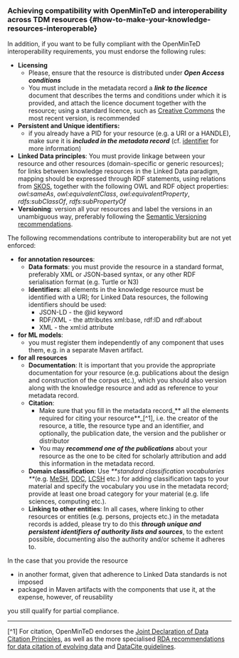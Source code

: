 ### ​Achieving compatibility with OpenMinTeD and interoperability across TDM resources {#how-to-make-your-knowledge-resources-interoperable}

In addition, if you want to be fully compliant with the OpenMinTeD interoperability requirements, you must endorse the following rules:
* **Licensing**
  * Please, ensure that the resource is distributed under _**Open Access conditions**_
  * You must include in the metadata record a _**link to the licence**_ document that describes the terms and conditions under which it is provided, and attach the licence document together with the resource; using a standard licence, such as [Creative Commons](https://creativecommons.org/share-your-work/) the most recent version, is recommended
* **Persistent and Unique identifiers:**
  * if you already have a PID for your resource (e.g. a URI or a HANDLE), make sure it is _**included in the metadata record**_ (cf. [identifier](/models_identifier.md) for more information)
* **Linked Data principles**: You must provide linkage between your resource and other resources (domain-specific or generic resources); for links between knowledge resources in the Linked Data paradigm, mapping should be expressed through RDF statements, using relations from [SKOS](https://www.w3.org/2004/02/skos/), together with the following OWL and RDF object properties: _owl:sameAs_, _owl:equivalentClass_, _owl:equivalentProperty_, _rdfs:subClassOf_, _rdfs:subPropertyOf_
*  **Versioning**: version all your resources and label the versions in an unambiguous way, preferably following the [Semantic Versioning recommendations](http://semver.org).

The following recommendations contribute to interoperability but are not yet enforced:
* **for annotation resources**:
  * **Data formats**: you must provide the resource in a standard format, preferably XML or JSON-based syntax, or any other RDF serialisation format \(e.g. Turtle or N3\)
  * **Identifiers**: all elements in the knowledge resource must be identified with a URI; for Linked Data resources, the following identifiers should be used:
    * JSON-LD - the @id keyword
    * RDF/XML - the attributes xml:base, rdf:ID and rdf:about
    * XML - the xml:id attribute
* **for ML models**:
  * you must register them independently of any component that uses them, e.g. in a separate Maven artifact.
* **for all resources**
  * **Documentation**: It is important that you provide the appropriate documentation for your resource (e.g. publications about the design and construction of the corpus etc.), which you should also version along with the knowledge resource and add as reference to your metadata record.
  * **Citation**: 
    * Make sure that you fill in the metadata record_** all the elements required for citing your resource**_[^1], i.e. the creator of the resource, a title, the resource type and an identifier, and optionally, the publication date, the version and the publisher or distributor
    * You may _**recommend one of the publications**_ about your resource as the one to be cited for scholarly attribution and add this information in the metadata record.
  * **Domain classification**: Use _**standard classification vocabularies **_(e.g. [MeSH](https://www.nlm.nih.gov/mesh/), [DDC](https://www.oclc.org/dewey.en.html), [LCSH](http://id.loc.gov/authorities/subjects.html) etc.) for adding classification tags to your material and specify the vocabulary you use in the metadata record; provide at least one broad category for your material (e.g. life sciences, computing etc.).
  * **Linking to other entities**: In all cases, where linking to other resources or entities (e.g. persons, projects etc.) in the metadata records is added, please try to do this _**through unique and persistent identifiers of authority lists and sources**_, to the extent possible, documenting also the authority and/or scheme it adheres to.

In the case that you provide the resource
* in another format, given that adherence to Linked Data standards is not imposed
* packaged in Maven artifacts with the components that use it, at the expense, however, of reusability

you still qualify for partial compliance.

******
[^1] For citation, OpenMinTeD endorses the [Joint Declaration of Data Citation Principles](https://www.force11.org/group/joint-declaration-data-citation-principles-final), as well as the more specialised [RDA recommendations for data citation of evolving data](https://www.rd-alliance.org/system/files/RDA-DC-Recommendations_151020.pdf) and [DataCite guidelines](https://www.datacite.org/cite-your-data.html).



